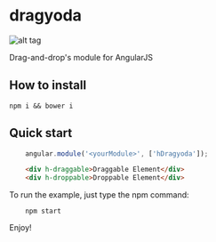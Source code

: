 # dragyoda

![alt tag](http://res.cloudinary.com/hrscywv4p/image/upload/c_limit,f_auto,h_540,q_80,w_720/v1/202820/http_s3.amazonaws.com_feather-files-aviary-prod-us-east-1_f5da8ea5e_2015-02-05_ea93bf33fa5145e58e32afaff1efb182_cj16oe.jpg)

Drag-and-drop's module for AngularJS

## How to install 
`npm i && bower i`

## Quick start
```javascript
    angular.module('<yourModule>', ['hDragyoda']);
```


```html
    <div h-draggable>Draggable Element</div>
    <div h-droppable>Droppable Element</div>
``` 

To run the example,  just type the npm command:
```
    npm start
```

Enjoy!

